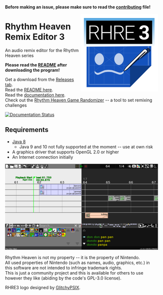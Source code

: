 **Before making an issue, please make sure to read the [contributing](.github/CONTRIBUTING.md) file!**

<img align="right" src="core/assets/images/icon/256.png" height="256" width="256">

# Rhythm Heaven Remix Editor 3
An audio remix editor for the Rhythm Heaven series

**Please read the [README](http://rhre.readthedocs.io/en/latest/README/) after
downloading the program!**

Get a download from the [Releases tab](https://github.com/chrislo27/RhythmHeavenRemixEditor/releases).<br>
Read the [README here](http://rhre.readthedocs.io/en/latest/README/).<br>
Read the [documentation here](http://rhre.readthedocs.io/en/latest/).<br>
Check out the [Rhythm Heaven Game Randomizer](https://github.com/chrislo27/RHGR) -- a tool to set remixing challenges<br>

[![Documentation Status](https://readthedocs.org/projects/rhre/badge/?version=latest)](http://rhre.readthedocs.io/en/latest/?badge=latest)

## Requirements
* [Java 8](https://java.com/en/download/)
  * Java 9 and 10 not fully supported at the moment -- use at own risk
* A graphics driver that supports OpenGL 2.0 or higher
* An Internet connection initially

![Palettes screenshot](.github/rhre3palettes.png)

Rhythm Heaven is not my property -- it is the property of Nintendo.<br>
All used properties of Nintendo (such as names, audio, graphics, etc.) in this software are not intended to infringe trademark rights.<br>
This is just a community project and this is available for others to use
however they like (abiding by the code's GPL-3.0 license).

RHRE3 logo designed by [GlitchyPSIX](https://www.youtube.com/user/supermarioglitchy33/).
